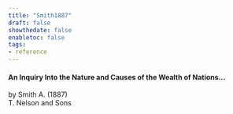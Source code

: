 ```yaml
---
title: "Smith1887"
draft: false
showthedate: false
enabletoc: false
tags:
- reference
---
```


#### **An Inquiry Into the Nature and Causes of the Wealth of Nations...**     
by Smith A. (1887)         
T. Nelson and Sons      


